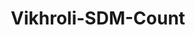 # Vikhroli-SDM-Count
<!DOCTYPE html>
<html lang="en">
  <head>
    <meta charset="UTF-8" />
    <meta name="viewport" content="width=device-width, initial-scale=1.0" />
    <title>Vikhroli SDM Count Leaderboard</title>
    <style>
      * {
        margin: 0;
        padding: 0;
        box-sizing: border-box;
      }

      body {
        font-family: "Segoe UI", Tahoma, Geneva, Verdana, sans-serif;
        background: linear-gradient(135deg, #667eea 0%, #764ba2 100%);
        min-height: 100vh;
        display: flex;
        justify-content: center;
        align-items: center;
        padding: 10px;
      }

      .leaderboard-container {
        background: rgba(255, 255, 255, 0.95);
        border-radius: 20px;
        padding: 20px;
        box-shadow: 0 20px 40px rgba(0, 0, 0, 0.1);
        backdrop-filter: blur(10px);
        max-width: 600px;
        width: 100%;
        animation: fadeInUp 0.6s ease-out;
      }

      @keyframes fadeInUp {
        from {
          opacity: 0;
          transform: translateY(30px);
        }
        to {
          opacity: 1;
          transform: translateY(0);
        }
      }

      .title {
        text-align: center;
        font-size: 2.2em;
        font-weight: 700;
        color: #2c3e50;
        margin-bottom: 8px;
        text-shadow: 2px 2px 4px rgba(0, 0, 0, 0.1);
        line-height: 1.2;
      }

      .subtitle {
        text-align: center;
        color: #7f8c8d;
        font-size: 1.1em;
        margin-bottom: 25px;
        font-weight: 500;
      }

      .leaderboard {
        list-style: none;
      }

      .leaderboard-item {
        display: flex;
        align-items: center;
        padding: 12px 15px;
        margin-bottom: 10px;
        border-radius: 15px;
        transition: all 0.3s ease;
        animation: slideIn 0.5s ease-out;
        animation-fill-mode: both;
        position: relative;
        overflow: hidden;
      }

      .leaderboard-item:hover {
        transform: translateY(-2px);
        box-shadow: 0 10px 25px rgba(0, 0, 0, 0.15);
      }

      .leaderboard-item:nth-child(1) {
        background: linear-gradient(135deg, #ffd700, #ffed4a);
        animation-delay: 0.1s;
      }

      .leaderboard-item:nth-child(2) {
        background: linear-gradient(135deg, #c0c0c0, #e5e5e5);
        animation-delay: 0.2s;
      }

      .leaderboard-item:nth-child(3) {
        background: linear-gradient(135deg, #cd7f32, #daa520);
        animation-delay: 0.3s;
      }

      .leaderboard-item:nth-child(n + 4) {
        background: linear-gradient(135deg, #f8f9fa, #e9ecef);
        animation-delay: calc(0.1s * var(--index));
      }

      @keyframes slideIn {
        from {
          opacity: 0;
          transform: translateX(-50px);
        }
        to {
          opacity: 1;
          transform: translateX(0);
        }
      }

      .rank {
        font-size: 1.3em;
        font-weight: 700;
        width: 40px;
        text-align: center;
        color: #2c3e50;
        flex-shrink: 0;
      }

      .rank.gold {
        color: #b8860b;
      }
      .rank.silver {
        color: #708090;
      }
      .rank.bronze {
        color: #8b4513;
      }

      .trophy {
        font-size: 1.5em;
        margin-right: 8px;
        flex-shrink: 0;
      }

      .name {
        flex: 1;
        font-size: 1.1em;
        font-weight: 600;
        color: #2c3e50;
        padding-left: 10px;
        word-wrap: break-word;
        min-width: 0;
      }

      .score {
        font-size: 1.2em;
        font-weight: 700;
        color: #27ae60;
        padding: 6px 12px;
        background: rgba(255, 255, 255, 0.8);
        border-radius: 20px;
        min-width: 60px;
        text-align: center;
        flex-shrink: 0;
      }

      .status {
        font-size: 0.8em;
        color: #e74c3c;
        font-style: italic;
        margin-left: 8px;
        flex-shrink: 0;
      }

      .update-date {
        text-align: center;
        color: #95a5a6;
        font-size: 0.9em;
        margin-top: 20px;
        padding-top: 15px;
        border-top: 1px solid #ecf0f1;
      }

      /* Mobile Styles */
      @media (max-width: 600px) {
        body {
          padding: 5px;
        }

        .leaderboard-container {
          padding: 15px;
          border-radius: 15px;
        }

        .title {
          font-size: 1.8em;
          margin-bottom: 6px;
        }

        .subtitle {
          font-size: 1em;
          margin-bottom: 20px;
        }

        .leaderboard-item {
          padding: 10px 12px;
          margin-bottom: 8px;
          border-radius: 12px;
        }

        .rank {
          font-size: 1.1em;
          width: 35px;
        }

        .trophy {
          font-size: 1.3em;
          margin-right: 6px;
        }

        .name {
          font-size: 1em;
          padding-left: 8px;
        }

        .score {
          font-size: 1.1em;
          padding: 5px 10px;
          min-width: 50px;
        }

        .status {
          font-size: 0.75em;
          margin-left: 6px;
        }

        .update-date {
          font-size: 0.85em;
          margin-top: 15px;
          padding-top: 12px;
        }
      }

      /* Extra small screens */
      @media (max-width: 400px) {
        .title {
          font-size: 1.6em;
        }

        .leaderboard-item {
          padding: 8px 10px;
          flex-wrap: wrap;
        }

        .rank {
          font-size: 1em;
          width: 30px;
        }

        .trophy {
          font-size: 1.2em;
          margin-right: 5px;
        }

        .name {
          font-size: 0.95em;
          padding-left: 6px;
        }

        .score {
          font-size: 1em;
          padding: 4px 8px;
          min-width: 45px;
        }

        .status {
          font-size: 0.7em;
          margin-left: 4px;
          width: 100%;
          margin-top: 2px;
          padding-left: 46px;
        }
      }

      /* Very small screens - status on new line */
      @media (max-width: 320px) {
        .leaderboard-item {
          flex-direction: column;
          align-items: flex-start;
        }

        .leaderboard-item > div {
          display: flex;
          align-items: center;
          width: 100%;
          justify-content: space-between;
        }

        .status {
          width: 100%;
          margin-left: 0;
          margin-top: 4px;
          padding-left: 0;
          text-align: center;
        }
      }
    </style>
  </head>
  <body>
    <div class="leaderboard-container">
      <h1 class="title">🏆 Vikhroli SDM Count</h1>
      <p class="subtitle">Leadership Board</p>

      <ul class="leaderboard">
        <li class="leaderboard-item" style="--index: 1">
          <span class="rank gold">1</span>
          <span class="trophy">🥇</span>
          <span class="name">Divyam Patel</span>
          <span class="score">315</span>
        </li>

        <li class="leaderboard-item" style="--index: 2">
          <span class="rank silver">2</span>
          <span class="trophy">🥈</span>
          <span class="name">Tirth Panchal</span>
          <span class="score">315</span>
          <span class="status">(Adhiveshan Pending)</span>
        </li>

        <li class="leaderboard-item" style="--index: 3">
          <span class="rank bronze">3</span>
          <span class="trophy">🥉</span>
          <span class="name">Shubhan Dhume</span>
          <span class="score">315</span>
          <span class="status">(Adhiveshan Pending)</span>
        </li>

        <li class="leaderboard-item" style="--index: 4">
          <span class="rank">4</span>
          <span class="name">Sanjeev Konar</span>
          <span class="score">273</span>
        </li>

        <li class="leaderboard-item" style="--index: 5">
          <span class="rank">5</span>
          <span class="name">Vraj Panchal</span>
          <span class="score">200</span>
        </li>

        <li class="leaderboard-item" style="--index: 6">
          <span class="rank">6</span>
          <span class="name">Vibhu Kariya</span>
          <span class="score">130</span>
        </li>

        <li class="leaderboard-item" style="--index: 7">
          <span class="rank">7</span>
          <span class="name">Avyan Panchal</span>
          <span class="score">125</span>
        </li>

        <li class="leaderboard-item" style="--index: 8">
          <span class="rank">8</span>
          <span class="name">Smith Vadoliya</span>
          <span class="score">115</span>
        </li>

        <li class="leaderboard-item" style="--index: 9">
          <span class="rank">9</span>
          <span class="name">Mayank Vadoliya</span>
          <span class="score">115</span>
        </li>

        <li class="leaderboard-item" style="--index: 10">
          <span class="rank">10</span>
          <span class="name">Kushal Wala</span>
          <span class="score">105</span>
        </li>

        <li class="leaderboard-item" style="--index: 11">
          <span class="rank">11</span>
          <span class="name">Mayank Patel</span>
          <span class="score">100</span>
        </li>

        <li class="leaderboard-item" style="--index: 12">
          <span class="rank">12</span>
          <span class="name">Girish Deshmukh</span>
          <span class="score">55</span>
        </li>

        <li class="leaderboard-item" style="--index: 13">
          <span class="rank">13</span>
          <span class="name">Daiwik Jadeja</span>
          <span class="score">45</span>
        </li>
      </ul>

      <div class="update-date">📅 Last Updated: July 6th, 2025</div>
    </div>
  </body>
</html>
